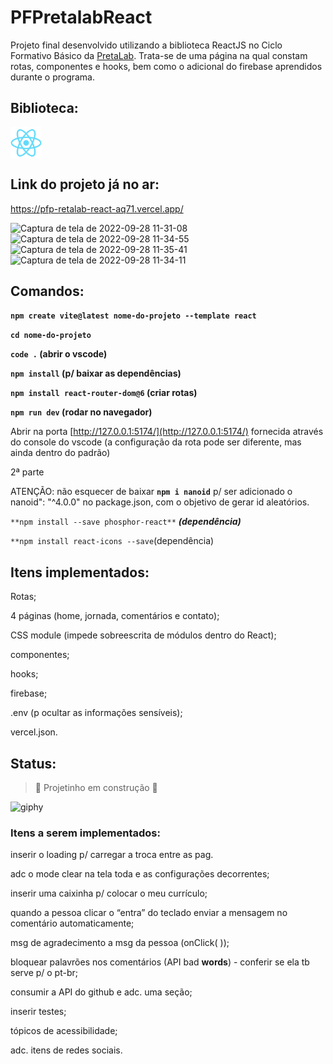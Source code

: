 # PFPretalabReact

Projeto final desenvolvido utilizando a biblioteca ReactJS no Ciclo Formativo Básico da [PretaLab](https://www.pretalab.com/). Trata-se de uma página na qual constam rotas, componentes e hooks, bem como o adicional do firebase aprendidos durante o programa.

## Biblioteca:

  <img align="center" alt="logoReact" height="50" width="50" src="https://raw.githubusercontent.com/devicons/devicon/master/icons/react/react-original.svg">
  
## Link do projeto já no ar:
https://pfp-retalab-react-aq71.vercel.app/

![Captura de tela de 2022-09-28 11-31-08](https://user-images.githubusercontent.com/105956403/192806690-ae2e0616-86af-491f-b679-c78164c26a57.png)
![Captura de tela de 2022-09-28 11-34-55](https://user-images.githubusercontent.com/105956403/192807565-7601eae5-4389-4b90-806f-8e4da7bc89d1.png)
![Captura de tela de 2022-09-28 11-35-41](https://user-images.githubusercontent.com/105956403/192807711-401d44e0-6303-431b-8bd0-c3813552e843.png)
![Captura de tela de 2022-09-28 11-34-11](https://user-images.githubusercontent.com/105956403/192807373-82d4f4cd-e36c-401f-884a-02f5d3f57102.png)


## Comandos:

****`npm create vite@latest nome-do-projeto --template react`**** 

****`cd nome-do-projeto`**** 

**`code .` (abrir o vscode)**

**`npm install` (p/ baixar as dependências)**

**`npm install react-router-dom@6` (criar rotas)**

**`npm run dev`  (rodar no navegador)**

Abrir na porta [http://127.0.0.1:5174/](http://127.0.0.1:5174/)  fornecida através do console do vscode (a configuração da rota pode ser diferente, mas ainda dentro do padrão)

2ª parte

ATENÇÃO: não esquecer de baixar **`npm i nanoid`** p/ ser adicionado o nanoid": "^4.0.0" no package.json, com o objetivo de gerar id aleatórios.

`**npm install --save phosphor-react**` ***(dependência)***

`**npm install react-icons --save`(dependência)

## Itens implementados:

Rotas;

4 páginas (home, jornada, comentários e contato);

CSS module (impede sobreescrita de módulos dentro do React); 

componentes;

hooks;

firebase;

.env (p ocultar as informações sensíveis);

vercel.json.

## Status:

> :construction: Projetinho em construção :construction:


![giphy](https://user-images.githubusercontent.com/105956403/192803809-474d630c-c3a3-4c59-8377-900543d1397a.gif)


### Itens a serem implementados:

inserir o loading p/ carregar a troca entre as pag.

adc o mode clear na tela toda e as configurações decorrentes;

inserir uma caixinha p/ colocar o meu currículo;

quando a pessoa clicar o “entra” do teclado enviar a mensagem no comentário automaticamente;

msg de agradecimento a msg da pessoa (onClick( ));

bloquear palavrões nos comentários (API bad **words**) - conferir se ela tb serve p/ o pt-br;

consumir a API do github e adc. uma seção;

inserir testes;

tópicos de acessibilidade;

adc. itens de redes sociais.


